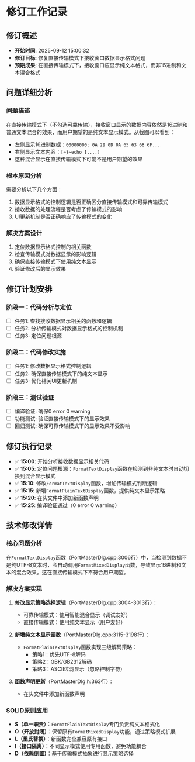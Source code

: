 # 修订工作记录

## 修订概述
- **开始时间**: 2025-09-12 15:00:32
- **修订目标**: 修复直接传输模式下接收窗口数据显示格式问题
- **预期成果**: 在直接传输模式下，接收窗口应显示纯文本格式，而非16进制和文本混合格式

## 问题详细分析
### 问题描述
在直接传输模式下（不勾选可靠传输），接收窗口显示的数据内容依然是16进制和普通文本混合的效果，而用户期望的是纯文本显示模式。从截图可以看到：
- 左侧显示16进制数据：`00000000: 0A 29 0D 0A 65 63 68 6F...`
- 右侧显示文本内容：`[~}~echo [....]`
- 这种混合显示在直接传输模式下可能不是用户期望的效果

### 根本原因分析
需要分析以下几个方面：
1. 数据显示格式的控制逻辑是否正确区分直接传输模式和可靠传输模式
2. 接收数据的处理流程是否考虑了传输模式的影响
3. UI更新机制是否正确响应了传输模式的变化

### 解决方案设计
1. 定位数据显示格式控制的相关函数
2. 检查传输模式对数据显示的影响逻辑
3. 确保直接传输模式下使用纯文本显示
4. 验证修改后的显示效果

## 修订计划安排
### 阶段一：代码分析与定位
- [ ] 任务1: 查找接收数据显示相关的函数和逻辑
- [ ] 任务2: 分析传输模式对数据显示格式的控制机制
- [ ] 任务3: 定位问题根源

### 阶段二：代码修改实施
- [ ] 任务1: 修改数据显示格式控制逻辑
- [ ] 任务2: 确保直接传输模式下的纯文本显示
- [ ] 任务3: 优化相关UI更新机制

### 阶段三：测试验证
- [ ] 编译验证: 确保0 error 0 warning
- [ ] 功能测试: 验证直接传输模式下的显示效果
- [ ] 回归测试: 确保可靠传输模式下的显示效果不受影响

## 修订执行记录
- ✅ **15:00**: 开始分析接收数据显示相关代码
- ✅ **15:05**: 定位问题根源：`FormatTextDisplay`函数在检测到非纯文本时自动切换到混合显示模式
- ✅ **15:10**: 修改`FormatTextDisplay`函数，增加传输模式判断逻辑
- ✅ **15:15**: 新增`FormatPlainTextDisplay`函数，提供纯文本显示策略
- ✅ **15:20**: 在头文件中添加新函数声明
- ✅ **15:25**: 编译验证通过（0 error 0 warning）

## 技术修改详情

### 核心问题分析
在`FormatTextDisplay`函数（PortMasterDlg.cpp:3006行）中，当检测到数据不是纯UTF-8文本时，会自动调用`FormatMixedDisplay`函数，导致显示16进制和文本的混合效果。这在直接传输模式下不符合用户期望。

### 解决方案实现
1. **修改显示策略选择逻辑**（PortMasterDlg.cpp:3004-3013行）：
   - 可靠传输模式：使用智能混合显示（调试友好）
   - 直接传输模式：使用纯文本显示（用户友好）

2. **新增纯文本显示函数**（PortMasterDlg.cpp:3115-3198行）：
   - `FormatPlainTextDisplay`函数实现三级解码策略：
     - 策略1：优先UTF-8解码
     - 策略2：GBK/GB2312解码
     - 策略3：ASCII过滤显示（忽略控制字符）

3. **函数声明更新**（PortMasterDlg.h:363行）：
   - 在头文件中添加新函数声明

### SOLID原则应用
- **S（单一职责）**：`FormatPlainTextDisplay`专门负责纯文本格式化
- **O（开放封闭）**：保留原有`FormatMixedDisplay`功能，通过策略模式扩展
- **L（里氏替换）**：新函数完全兼容原有接口
- **I（接口隔离）**：不同显示模式使用专用函数，避免功能耦合
- **D（依赖倒置）**：基于传输模式抽象进行显示策略选择
